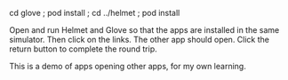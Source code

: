 cd glove ; pod install ; cd ../helmet ; pod install

Open and run Helmet and Glove so that the apps are installed in the same simulator. Then click on the links. The other app should open. Click the return button to complete the round trip.

This is a demo of apps opening other apps, for my own learning. 